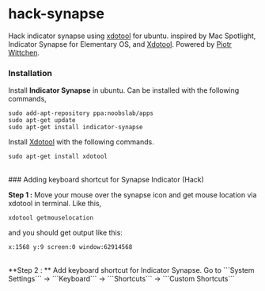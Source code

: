 # hack-synapse

Hack indicator synapse using [xdotool](https://github.com/jordansissel/xdotool) for ubuntu. 
inspired by Mac Spotlight, Indicator Synapse for Elementary OS, and [Xdotool](https://github.com/jordansissel/xdotool). Powered by [Piotr Wittchen](http://blog.wittchen.biz.pl/synapse-indicator-spotlight-for-ubuntu/).


### Installation
Install **Indicator Synapse** in ubuntu. Can be installed with the following commands,

```
sudo add-apt-repository ppa:noobslab/apps 
sudo apt-get update
sudo apt-get install indicator-synapse

```

Install [Xdotool](https://github.com/jordansissel/xdotool) with the following commands.

```
sudo apt-get install xdotool

```

<br>
### Adding keyboard shortcut for Synapse Indicator (Hack)

**Step 1 :** Move your mouse over the synapse icon and get mouse location via xdotool in terminal. Like this,


```
xdotool getmouselocation
```
and you should get output like this:
```
x:1568 y:9 screen:0 window:62914568
```
<br>
**Step 2 : ** Add keyboard shortcut for Indicator Synapse. Go to
```System Settings``` -> ```Keyboard``` -> ```Shortcuts``` -> ```Custom Shortcuts```

